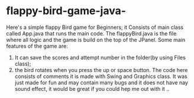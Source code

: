 # flappy-bird-game-java-
Here's a simple flappy Bird game for Beginners;
it Consists of main class called App.java that runs the main code. The flappyBird.java is the file where all logic and the game is build on the top of the JPanel.
Some main features of the game are:
1. It can save the scores and attempt number in the folder(by using Files class);
2. the bird rotates when you press the up or space button.
The code here consists of comments
it is made with Swing and Graphics class. It was just made for fun and may contain many bugs and it does not have nay sound effect, it would be great if you could hep me out with it ..

